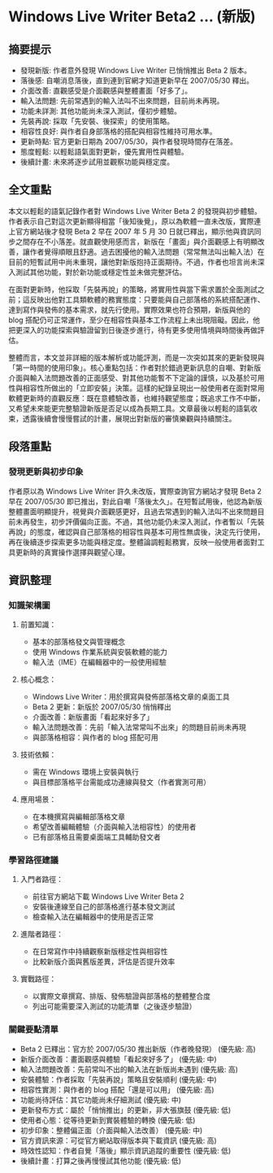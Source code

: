 # Windows Live Writer Beta2 ... (新版)

## 摘要提示
- 發現新版: 作者意外發現 Windows Live Writer 已悄悄推出 Beta 2 版本。
- 落後感: 自嘲消息落後，直到連到官網才知道更新早在 2007/05/30 釋出。
- 介面改善: 直觀感受是介面觀感與整體畫面「好多了」。
- 輸入法問題: 先前常遇到的輸入法叫不出來問題，目前尚未再現。
- 功能未詳測: 其他功能尚未深入測試，僅初步體驗。
- 先裝再說: 採取「先安裝、後探索」的使用策略。
- 相容性良好: 與作者自身部落格的搭配與相容性維持可用水準。
- 更新時點: 官方更新日期為 2007/05/30，與作者發現時間存在落差。
- 態度輕鬆: 以輕鬆語氣面對更新，優先實用性與體驗。
- 後續計畫: 未來將逐步試用並觀察功能與穩定度。

## 全文重點
本文以輕鬆的語氣記錄作者對 Windows Live Writer Beta 2 的發現與初步體驗。作者表示自己對這次更新顯得相當「後知後覺」，原以為軟體一直未改版，實際連上官方網站後才發現 Beta 2 早在 2007 年 5 月 30 日就已釋出，顯示他與資訊同步之間存在不小落差。就直觀使用感而言，新版在「畫面」與介面觀感上有明顯改善，讓作者覺得順眼且舒適。過去困擾他的輸入法問題（常常無法叫出輸入法）在目前的短暫試用中尚未重現，讓他對新版抱持正面期待。不過，作者也坦言尚未深入測試其他功能，對於新功能或穩定性並未做完整評估。

在面對更新時，他採取「先裝再說」的策略，將實用性與當下需求置於全面測試之前；這反映出他對工具類軟體的務實態度：只要能與自己部落格的系統搭配運作、達到寫作與發佈的基本需求，就先行使用。實際效果也符合預期，新版與他的 blog 搭配仍可正常運作，至少在相容性與基本工作流程上未出現阻礙。因此，他把更深入的功能探索與驗證留到日後逐步進行，待有更多使用情境與時間後再做評估。

整體而言，本文並非詳細的版本解析或功能評測，而是一次突如其來的更新發現與「第一時間的使用印象」。核心重點包括：作者對於錯過更新訊息的自嘲、對新版介面與輸入法問題改善的正面感受、對其他功能暫不下定論的謹慎，以及基於可用性與相容性所做出的「立即安裝」決策。這樣的紀錄呈現出一般使用者在面對常用軟體更新時的直觀反應：既在意體驗改善，也維持觀望態度；既追求工作不中斷，又希望未來能更完整驗證新版是否足以成為長期工具。文章最後以輕鬆的語氣收束，透露後續會慢慢嘗試的計畫，展現出對新版的審慎樂觀與持續關注。

## 段落重點
### 發現更新與初步印象
作者原以為 Windows Live Writer 許久未改版，實際查詢官方網站才發現 Beta 2 早在 2007/05/30 即已推出，對此自嘲「落後太久」。在短暫試用後，他認為新版整體畫面明顯提升，視覺與介面觀感更好，且過去常遇到的輸入法叫不出來問題目前未再發生，初步評價偏向正面。不過，其他功能仍未深入測試，作者暫以「先裝再說」的態度，確認與自己部落格的相容性與基本可用性無虞後，決定先行使用，再在後續逐步探索更多功能與穩定度。整體論調輕鬆務實，反映一般使用者面對工具更新時的真實操作選擇與觀望心理。

## 資訊整理

### 知識架構圖
1. 前置知識：
   - 基本的部落格發文與管理概念
   - 使用 Windows 作業系統與安裝軟體的能力
   - 輸入法（IME）在編輯器中的一般使用經驗

2. 核心概念：
   - Windows Live Writer：用於撰寫與發佈部落格文章的桌面工具
   - Beta 2 更新：新版於 2007/05/30 悄悄釋出
   - 介面改善：新版畫面「看起來好多了」
   - 輸入法問題改善：先前「輸入法常常叫不出來」的問題目前尚未再現
   - 與部落格相容：與作者的 blog 搭配可用

3. 技術依賴：
   - 需在 Windows 環境上安裝與執行
   - 與目標部落格平台需能成功連線與發文（作者實測可用）

4. 應用場景：
   - 在本機撰寫與編輯部落格文章
   - 希望改善編輯體驗（介面與輸入法相容性）的使用者
   - 已有部落格且需要桌面端工具輔助發文者

### 學習路徑建議
1. 入門者路徑：
   - 前往官方網站下載 Windows Live Writer Beta 2
   - 安裝後連線至自己的部落格進行基本發文測試
   - 檢查輸入法在編輯器中的使用是否正常

2. 進階者路徑：
   - 在日常寫作中持續觀察新版穩定性與相容性
   - 比較新版介面與舊版差異，評估是否提升效率

3. 實戰路徑：
   - 以實際文章撰寫、排版、發佈驗證與部落格的整體整合度
   - 列出可能需要深入測試的功能清單（之後逐步驗證）

### 關鍵要點清單
- Beta 2 已釋出：官方於 2007/05/30 推出新版（作者晚發現） (優先級: 高)
- 新版介面改善：畫面觀感與體驗「看起來好多了」 (優先級: 中)
- 輸入法問題改善：先前常叫不出的輸入法在新版尚未遇到 (優先級: 高)
- 安裝體驗：作者採取「先裝再說」策略且安裝順利 (優先級: 中)
- 相容性實測：與作者的 blog 搭配「還是可以用」 (優先級: 高)
- 功能尚待評估：其它功能尚未仔細測試 (優先級: 中)
- 更新發布方式：屬於「悄悄推出」的更新，非大張旗鼓 (優先級: 低)
- 使用者心態：從等待更新到實裝體驗的轉換 (優先級: 低)
- 初步印象：整體偏正面（介面與輸入法改善） (優先級: 中)
- 官方資訊來源：可從官方網站取得版本與下載資訊 (優先級: 高)
- 時效性認知：作者自覺「落後」顯示資訊追蹤的重要性 (優先級: 低)
- 後續計畫：打算之後再慢慢試其他功能 (優先級: 低)